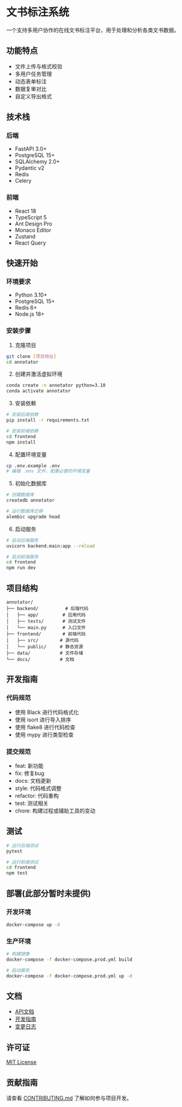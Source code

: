 # 文书标注系统

一个支持多用户协作的在线文书标注平台，用于处理和分析各类文书数据。

## 功能特点

- 文件上传与格式校验
- 多用户任务管理
- 动态表单标注
- 数据复审对比
- 自定义导出格式

## 技术栈

### 后端
- FastAPI 3.0+
- PostgreSQL 15+
- SQLAlchemy 2.0+
- Pydantic v2
- Redis
- Celery

### 前端
- React 18
- TypeScript 5
- Ant Design Pro
- Monaco Editor
- Zustand
- React Query

## 快速开始

### 环境要求
- Python 3.10+
- PostgreSQL 15+
- Redis 6+
- Node.js 18+

### 安装步骤

1. 克隆项目
```bash
git clone [项目地址]
cd annotator
```

2. 创建并激活虚拟环境
```bash
conda create -n annotator python=3.10
conda activate annotator
```

3. 安装依赖
```bash
# 安装后端依赖
pip install -r requirements.txt

# 安装前端依赖
cd frontend
npm install
```

4. 配置环境变量
```bash
cp .env.example .env
# 编辑 .env 文件，配置必要的环境变量
```

5. 初始化数据库
```bash
# 创建数据库
createdb annotator

# 运行数据库迁移
alembic upgrade head
```

6. 启动服务
```bash
# 启动后端服务
uvicorn backend.main:app --reload

# 启动前端服务
cd frontend
npm run dev
```

## 项目结构

```
annotator/
├── backend/          # 后端代码
│   ├── app/         # 应用代码
│   ├── tests/       # 测试文件
│   └── main.py      # 入口文件
├── frontend/        # 前端代码
│   ├── src/        # 源代码
│   └── public/     # 静态资源
├── data/           # 文件存储
└── docs/           # 文档
```

## 开发指南

### 代码规范
- 使用 Black 进行代码格式化
- 使用 isort 进行导入排序
- 使用 flake8 进行代码检查
- 使用 mypy 进行类型检查

### 提交规范
- feat: 新功能
- fix: 修复bug
- docs: 文档更新
- style: 代码格式调整
- refactor: 代码重构
- test: 测试相关
- chore: 构建过程或辅助工具的变动

## 测试

```bash
# 运行后端测试
pytest

# 运行前端测试
cd frontend
npm test
```

## 部署(此部分暂时未提供)

### 开发环境
```bash
docker-compose up -d
```

### 生产环境
```bash
# 构建镜像
docker-compose -f docker-compose.prod.yml build

# 启动服务
docker-compose -f docker-compose.prod.yml up -d
```

## 文档

- [API文档](docs/API.md)
- [开发指南](docs/CONTRIBUTING.md)
- [变更日志](docs/CHANGELOG.md)

## 许可证

[MIT License](LICENSE)

## 贡献指南

请查看 [CONTRIBUTING.md](docs/CONTRIBUTING.md) 了解如何参与项目开发。 